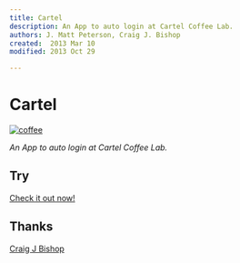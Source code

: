 ```yaml
---
title: Cartel
description: An App to auto login at Cartel Coffee Lab.
authors: J. Matt Peterson, Craig J. Bishop
created:  2013 Mar 10
modified: 2013 Oct 29

---
```


Cartel
======

[![coffee](https://raw.github.com/jmatt/cartel/master/coffee+cup+icon+black.png)](#try)

*An App to auto login at Cartel Coffee Lab.*

Try
---

[Check it out now!](http://jmatt.org/cartel/Cartel-0.4.3.dmg)

Thanks
------

[Craig J Bishop](https://github.com/craigjb)
